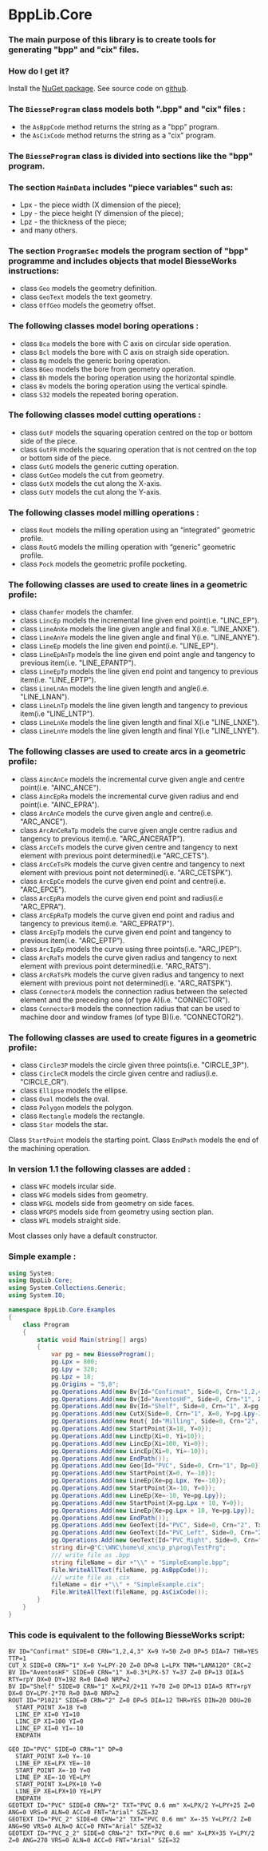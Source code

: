 # BppLib.Core
### The main purpose of this library is to create tools for generating "bpp" and "cix" files.

### How do I get it?

Install the [NuGet package](https://www.nuget.org/packages/BppLib.Core/).
See source code on [github](https://github.com/viachpaliy/BppLib/tree/main/BppLib.Core).

### The `BiesseProgram` class models both ".bpp" and "cix" files :
 - the `AsBppCode` method returns the string as a "bpp" program.
 - the `AsCixCode` method returns the string as a "cix" program.

### The `BiesseProgram` class is divided into sections like the "bpp" program.

### The section `MainData` includes "piece variables" such as: 
 - Lpx - the piece width (X dimension of the piece);
 - Lpy - the piece height (Y dimension of the piece);
 - Lpz - the thickness of the piece;
 - and many others.

### The section `ProgramSec` models the program section of "bpp" programme and includes objects that model BiesseWorks instructions:
- class `Geo` models the geometry definition.
- class `GeoText` models the text geometry.
- class `OffGeo` models the geometry offset.

### The following classes model boring operations :
- class `Bca` models the bore with C axis on circular side operation.
- class `Bcl` models the bore with C axis on straigh side operation.
- class `Bg` models the generic boring operation.
- class `BGeo` models the bore from geometry operation.
- class `Bh` models the boring operation using the horizontal spindle.
- class `Bv` models the boring operation using the vertical spindle.
- class `S32` models the repeated boring operation.

### The following classes model cutting operations :
- class `GutF` models the squaring operation centred on the top or bottom side of the piece.
- class `GutFR` models the squaring operation that is not centred on the top or bottom side of the piece.
- class `GutG` models the generic cutting operation.
- class `GutGeo` models the cut from geometry.
- class `GutX` models the cut along the X-axis.
- class `GutY` models the cut along the Y-axis.

### The following classes model milling operations :
- class `Rout` models the milling operation using an “integrated” geometric profile.
- class `RoutG` models the milling operation with “generic” geometric profile.
- class `Pock` models the geometric profile pocketing.

### The following classes are used to create lines in a geometric profile:
- class `Chamfer` models the chamfer.
- class `LincEp` models the incremental line given end point(i.e. "LINC_EP").
- class `LineAnXe` models the line given angle and final X(i.e. "LINE_ANXE").
- class `LineAnYe` models the line given angle and final Y(i.e. "LINE_ANYE").
- class `LineEp` models the line given end point(i.e. "LINE_EP").
- class `LineEpAnTp` models the line given end point angle and tangency to previous item(i.e. "LINE_EPANTP").
- class `LineEpTp` models the line given end point and tangency to previous item(i.e. "LINE_EPTP").
- class `LineLnAn` models the line given length and angle(i.e. "LINE_LNAN").
- class `LineLnTp` models the line given length and tangency to previous item(i.e "LINE_LNTP").
- class `LineLnXe` models the line given length and final X(i.e "LINE_LNXE").
- class `LineLnYe` models the line given length and final Y(i.e "LINE_LNYE").

### The following classes are used to create arcs in a geometric profile:
- class `AincAnCe` models the incremental curve given angle and centre point(i.e. "AINC_ANCE").
- class `AincEpRa` models the incremental curve given radius and end point(i.e. "AINC_EPRA").
- class `ArcAnCe` models the curve given angle and centre(i.e. "ARC_ANCE").
- class `ArcAnCeRaTp` models the curve given angle centre radius and tangency to previous item(i.e. "ARC_ANCERATP").
- class `ArcCeTs` models the curve given centre and tangency to next element with previous point determined(i.e "ARC_CETS").
- class `ArcCeTsPk` models the curve given centre and tangency to next element with previous point not determined(i.e. "ARC_CETSPK").
- class `ArcEpCe` models the curve given end point and centre(i.e. "ARC_EPCE").
- class `ArcEpRa` models the curve given end point and radius(i.e "ARC_EPRA").
- class `ArcEpRaTp` models the curve given end point and radius and tangency to previous item(i.e. "ARC_EPRATP").
- class `ArcEpTp` models the curve given end point and tangency to previous item(i.e. "ARC_EPTP").
- class `ArcIpEp` models the curve using three points(i.e. "ARC_IPEP").
- class `ArcRaTs` models the curve given radius and tangency to next element with previous point determined(i.e. "ARC_RATS").
- class `ArcRaTsPk` models the curve given radius and tangency to next element with previous point not determined(i.e. "ARC_RATSPK").
- class `ConnectorA` models the connection radius between the selected element and the preceding one (of type A)(i.e. "CONNECTOR"). 
- class `ConnectorB` models the connection radius that can be used to machine door and window frames (of type B)(i.e. "CONNECTOR2").

### The following classes are used to create figures in a geometric profile:
- class `Circle3P` models the circle given three points(i.e. "CIRCLE_3P").
- class `CircleCR` models the circle given centre and radius(i.e. "CIRCLE_CR").
- class `Ellipse` models the ellipse.
- class `Oval` models the oval.
- class `Polygon` models the polygon.
- class `Rectangle` models the rectangle.
- class `Star` models the star.

Class `StartPoint` models the starting point.
Class `EndPath` models the end of the machining operation.

### In version 1.1 the following classes are added :
- class `WFC` models ircular side. 
- class `WFG` models sides from geometry.
- class `WFGL` models side from geometry on side faces.
- class `WFGPS` models side from geometry using section plan.
- class `WFL` models straight side.

Most classes only have a default constructor.

### Simple example :
```C#
using System;
using BppLib.Core;
using System.Collections.Generic;
using System.IO;

namespace BppLib.Core.Examples
{
    class Program
    {
        static void Main(string[] args)
        {
            var pg = new BiesseProgram();
            pg.Lpx = 800;
            pg.Lpy = 320;
            pg.Lpz = 18;
            pg.Origins = "5,8";
            pg.Operations.Add(new Bv{Id="Confirmat", Side=0, Crn="1,2,4,3", X=9, Y=50, Dp=5, Dia=7, Thr=true, Ttp=1});
            pg.Operations.Add(new Bv{Id="AventosHF", Side=0, Crn="1", X=0.3*pg.Lpx-57, Y=37, Dp=13, Dia=5, Rty=Repetition.rpY, Dx=0, Dy=192, R=0, Da=0, Nrp=2});
            pg.Operations.Add(new Bv{Id="Shelf", Side=0, Crn="1", X=pg.Lpx/2 + 11, Y=70, Z=0, Dp=13, Dia=5, Rty=Repetition.rpY, Dx=0, Dy=pg.Lpy-2*70, R=0, Da=0, Nrp=2});
            pg.Operations.Add(new CutX{Side=0, Crn="1", X=0, Y=pg.Lpy-20, Z=0, Dp=8, L=pg.Lpx, Tnm="LAMA120", Crc=ToolCorrection.Left});
            pg.Operations.Add(new Rout{ Id="Milling", Side=0, Crn="2", Z=0, Dp=5, Dia=12, Thr=true, Din=20, Dou=20});
            pg.Operations.Add(new StartPoint{X=18, Y=0});
            pg.Operations.Add(new LincEp{Xi=0, Yi=10});
            pg.Operations.Add(new LincEp{Xi=100, Yi=0});
            pg.Operations.Add(new LincEp{Xi=0, Yi=-10});
            pg.Operations.Add(new EndPath());
            pg.Operations.Add(new Geo{Id="PVC", Side=0, Crn="1", Dp=0});
            pg.Operations.Add(new StartPoint{X=0, Y=-10});
            pg.Operations.Add(new LineEp{Xe=pg.Lpx, Ye=-10});
            pg.Operations.Add(new StartPoint{X=-10, Y=0});
            pg.Operations.Add(new LineEp{Xe=-10, Ye=pg.Lpy});
            pg.Operations.Add(new StartPoint{X=pg.Lpx + 10, Y=0});
            pg.Operations.Add(new LineEp{Xe=pg.Lpx + 10, Ye=pg.Lpy});
            pg.Operations.Add(new EndPath());
            pg.Operations.Add(new GeoText{Id="PVC", Side=0, Crn="2", Txt="PVC 0.6 mm", X=pg.Lpx/2, Y=pg.Lpy+25,  Ang=0, Fnt="Arial", Sze=32});
            pg.Operations.Add(new GeoText{Id="PVC_Left", Side=0, Crn="2", Txt="PVC 0.6 mm", X=-35, Y=pg.Lpy/2, Ang=90, Fnt="Arial", Sze=32});
            pg.Operations.Add(new GeoText{Id="PVC_Right", Side=0, Crn="2", Txt="PVC 0.6 mm", X=pg.Lpx + 35, Y=pg.Lpy/2, Ang=270, Fnt="Arial", Sze=32});
            string dir=@"C:\WNC\home\d_xnc\p_p\prog\TestPrg";
            /// write file as .bpp
            string fileName = dir +"\\" + "SimpleExample.bpp";
            File.WriteAllText(fileName, pg.AsBppCode());
            /// write file as .cix
            fileName = dir +"\\" + "SimpleExample.cix";
            File.WriteAllText(fileName, pg.AsCixCode());
        }
    }
}
```

### This code is equivalent to the following BiesseWorks script:
```VB
BV ID="Confirmat" SIDE=0 CRN="1,2,4,3" X=9 Y=50 Z=0 DP=5 DIA=7 THR=YES TTP=1
CUT_X SIDE=0 CRN="1" X=0 Y=LPY-20 Z=0 DP=8 L=LPX TNM="LAMA120" CRC=2
BV ID="AventosHF" SIDE=0 CRN="1" X=0.3*LPX-57 Y=37 Z=0 DP=13 DIA=5 RTY=rpY DX=0 DY=192 R=0 DA=0 NRP=2
BV ID="Shelf" SIDE=0 CRN="1" X=LPX/2+11 Y=70 Z=0 DP=13 DIA=5 RTY=rpY DX=0 DY=LPY-2*70 R=0 DA=0 NRP=2
ROUT ID="P1021" SIDE=0 CRN="2" Z=0 DP=5 DIA=12 THR=YES DIN=20 DOU=20
  START_POINT X=18 Y=0
  LINC_EP XI=0 YI=10
  LINC_EP XI=100 YI=0
  LINC_EP XI=0 YI=-10
  ENDPATH

GEO ID="PVC" SIDE=0 CRN="1" DP=0
  START_POINT X=0 Y=-10
  LINE_EP XE=LPX YE=-10
  START_POINT X=-10 Y=0
  LINE_EP XE=-10 YE=LPY
  START_POINT X=LPX+10 Y=0
  LINE_EP XE=LPX+10 YE=LPY
  ENDPATH
GEOTEXT ID="PVC" SIDE=0 CRN="2" TXT="PVC 0.6 mm" X=LPX/2 Y=LPY+25 Z=0 ANG=0 VRS=0 ALN=0 ACC=0 FNT="Arial" SZE=32
GEOTEXT ID="PVC_2" SIDE=0 CRN="2" TXT="PVC 0.6 mm" X=-35 Y=LPY/2 Z=0 ANG=90 VRS=0 ALN=0 ACC=0 FNT="Arial" SZE=32
GEOTEXT ID="PVC_2_2" SIDE=0 CRN="2" TXT="PVC 0.6 mm" X=LPX+35 Y=LPY/2 Z=0 ANG=270 VRS=0 ALN=0 ACC=0 FNT="Arial" SZE=32
```